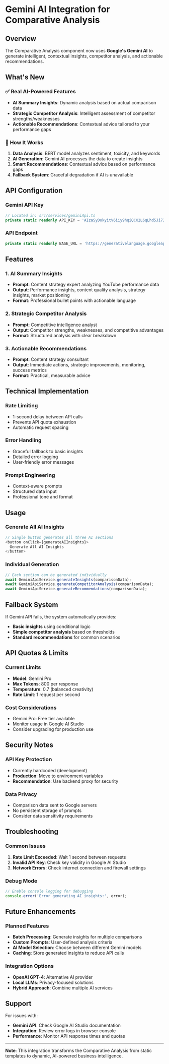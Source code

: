 # Gemini AI Integration for Comparative Analysis

## Overview
The Comparative Analysis component now uses **Google's Gemini AI** to generate intelligent, contextual insights, competitor analysis, and actionable recommendations.

## What's New

### ✅ **Real AI-Powered Features**
- **AI Summary Insights**: Dynamic analysis based on actual comparison data
- **Strategic Competitor Analysis**: Intelligent assessment of competitor strengths/weaknesses
- **Actionable Recommendations**: Contextual advice tailored to your performance gaps

### 🔄 **How It Works**
1. **Data Analysis**: BERT model analyzes sentiment, toxicity, and keywords
2. **AI Generation**: Gemini AI processes the data to create insights
3. **Smart Recommendations**: Contextual advice based on performance gaps
4. **Fallback System**: Graceful degradation if AI is unavailable

## API Configuration

### **Gemini API Key**
```typescript
// Located in: src/services/geminiApi.ts
private static readonly API_KEY = 'AIzaSyDokyitV6iiy9hqiQCX2L6qLhd5Ji72-vU';
```

### **API Endpoint**
```typescript
private static readonly BASE_URL = 'https://generativelanguage.googleapis.com/v1beta/models/gemini-pro:generateContent';
```

## Features

### 1. **AI Summary Insights**
- **Prompt**: Content strategy expert analyzing YouTube performance data
- **Output**: Performance insights, content quality analysis, strategy insights, market positioning
- **Format**: Professional bullet points with actionable language

### 2. **Strategic Competitor Analysis**
- **Prompt**: Competitive intelligence analyst
- **Output**: Competitor strengths, weaknesses, and competitive advantages
- **Format**: Structured analysis with clear breakdown

### 3. **Actionable Recommendations**
- **Prompt**: Content strategy consultant
- **Output**: Immediate actions, strategic improvements, monitoring, success metrics
- **Format**: Practical, measurable advice

## Technical Implementation

### **Rate Limiting**
- 1-second delay between API calls
- Prevents API quota exhaustion
- Automatic request spacing

### **Error Handling**
- Graceful fallback to basic insights
- Detailed error logging
- User-friendly error messages

### **Prompt Engineering**
- Context-aware prompts
- Structured data input
- Professional tone and format

## Usage

### **Generate All AI Insights**
```typescript
// Single button generates all three AI sections
<button onClick={generateAIInsights}>
  Generate All AI Insights
</button>
```

### **Individual Generation**
```typescript
// Each section can be generated individually
await GeminiApiService.generateInsights(comparisonData);
await GeminiApiService.generateCompetitorAnalysis(comparisonData);
await GeminiApiService.generateRecommendations(comparisonData);
```

## Fallback System

If Gemini API fails, the system automatically provides:
- **Basic insights** using conditional logic
- **Simple competitor analysis** based on thresholds
- **Standard recommendations** for common scenarios

## API Quotas & Limits

### **Current Limits**
- **Model**: Gemini Pro
- **Max Tokens**: 800 per response
- **Temperature**: 0.7 (balanced creativity)
- **Rate Limit**: 1 request per second

### **Cost Considerations**
- Gemini Pro: Free tier available
- Monitor usage in Google AI Studio
- Consider upgrading for production use

## Security Notes

### **API Key Protection**
- Currently hardcoded (development)
- **Production**: Move to environment variables
- **Recommendation**: Use backend proxy for security

### **Data Privacy**
- Comparison data sent to Google servers
- No persistent storage of prompts
- Consider data sensitivity requirements

## Troubleshooting

### **Common Issues**
1. **Rate Limit Exceeded**: Wait 1 second between requests
2. **Invalid API Key**: Check key validity in Google AI Studio
3. **Network Errors**: Check internet connection and firewall settings

### **Debug Mode**
```typescript
// Enable console logging for debugging
console.error('Error generating AI insights:', error);
```

## Future Enhancements

### **Planned Features**
- **Batch Processing**: Generate insights for multiple comparisons
- **Custom Prompts**: User-defined analysis criteria
- **AI Model Selection**: Choose between different Gemini models
- **Caching**: Store generated insights to reduce API calls

### **Integration Options**
- **OpenAI GPT-4**: Alternative AI provider
- **Local LLMs**: Privacy-focused solutions
- **Hybrid Approach**: Combine multiple AI services

## Support

For issues with:
- **Gemini API**: Check Google AI Studio documentation
- **Integration**: Review error logs in browser console
- **Performance**: Monitor API response times and quotas

---

**Note**: This integration transforms the Comparative Analysis from static templates to dynamic, AI-powered business intelligence. 